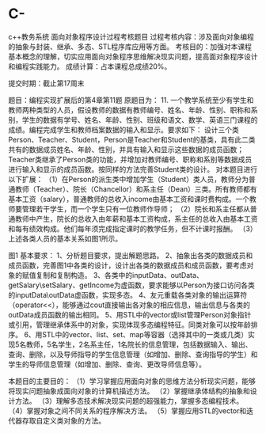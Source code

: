 # C-
c++教务系统
面向对象程序设计过程考核题目
过程考核内容：涉及面向对象编程的抽象与封装、继承、多态、STL程序库应用等方面。
考核目的：加强对本课程基本概念的理解，切实应用面向对象程序思维解决现实问题，提高面对象程序设计和编程实践能力。
成绩计算：占本课程总成绩20%。

提交时期：截止第17周末






题目：编程实现扩展后的第4章第11题
原题目为：
11. 一个教学系统至少有学生和教师两种类型的人员，假设教师的数据有教师编号、姓名、年龄、性别、职称和系别，学生的数据有学号、姓名、年龄、性别、班级和语文、数学、英语三门课程的成绩。编程完成学生和教师档案数据的输入和显示。要求如下：
设计三个类Person、Teacher、Student，Person是Teacher和Student的基类，具有此二类共有的数据成员姓名、年龄、性别，并具有输入和显示这些数据的成员函数；Teacher类继承了Person类的功能，并增加对教师编号、职称和系别等数据成员进行输入和显示的成员函数。按同样的方法完善Student类的设计。
对本题目进行以下扩展：
（1）在Person的派生类中增加学生（Student）类人员，教师分为普通教师（Teacher）、院长（Chancellor）和系主任（Dean）三类。所有教师都有基本工资（salary），普通教师的总收入income由基本工资和课时费构成。一个教师要管理若干学生，而一个学生只有一位教师作导师；
（2）院长和系主任都从普通教师中产生，院长的总收入由年薪和基本工资构成，系主任的总收入由基本工资和每有绩效构成。他们每年须完成指定课时的教学任务，但不计课时报酬。
（3）上述各类人员的基本关系如图1所示。

图1
基本要求：
	1、分析题目要求，提出解题思路。
	2、抽象出各类的数据成员和成员函数，完善图1中各类的设计，设计出各类的数据成员和成员函数，要考虑对象的赋值复制和复制构造。
3、各类中的inputData、outData、getSalary\setSalary、getIncome为虚函数，要求能够以Person为接口访问各类的inputData\outData虚函数，实现多态。
4、友元重载各类对象的输出运算符（operator<<），能够通过cout直接输出各对象的相应信息，输出信息与各类的outData成员函数的输出相同。
5、用STL中的vector或list管理Person对象指针或引用，管理继承体系中的对象，实现体现多态编程特征。同类对象可以按年龄排序。
6、用STL中的vector、list、set、map等容器（选择其中的一类或几类）实现5名教师，5名学生，2名系主任，1名院长的信息管理，包括数据输入、输出、查询、删除，以及导师指导的学生信息管理（如增加、删除、查询指导的学生）和学生的导师信息管理（如增加、删除、查询、更改导师信息等）。





本题目的主要目的：
（1）学习掌握应用面向对象的思维方法分析现实问题，能够将现实问题抽象成面向对象的计算机描述方法。
（2）掌握继承体结构的抽象和设计方法。
（3）理解多态技术解决现实问题的超强能力，掌握多态编程技术。
（4）掌握对象之间不同关系的程序解决方法。
（5）掌握应用STL的vector和迭代器存取自定义类对象的方法。
